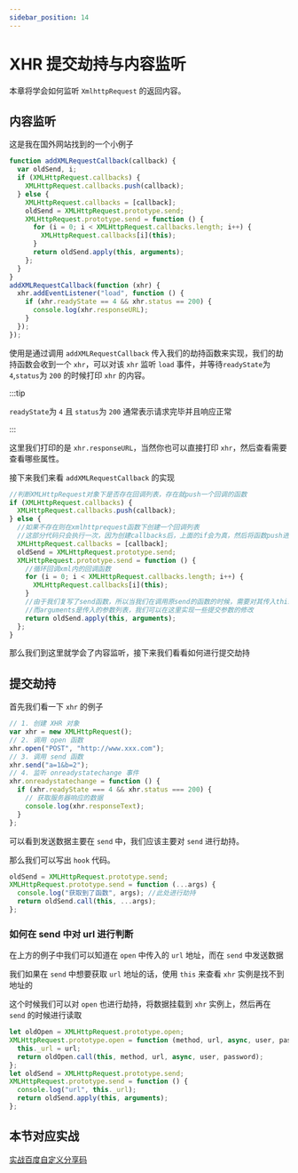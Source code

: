 ```yaml
---
sidebar_position: 14
---
```


# XHR 提交劫持与内容监听

本章将学会如何监听 `XmlhttpRequest` 的返回内容。

## 内容监听

这是我在国外网站找到的一个小例子

```js
function addXMLRequestCallback(callback) {
  var oldSend, i;
  if (XMLHttpRequest.callbacks) {
    XMLHttpRequest.callbacks.push(callback);
  } else {
    XMLHttpRequest.callbacks = [callback];
    oldSend = XMLHttpRequest.prototype.send;
    XMLHttpRequest.prototype.send = function () {
      for (i = 0; i < XMLHttpRequest.callbacks.length; i++) {
        XMLHttpRequest.callbacks[i](this);
      }
      return oldSend.apply(this, arguments);
    };
  }
}
addXMLRequestCallback(function (xhr) {
  xhr.addEventListener("load", function () {
    if (xhr.readyState == 4 && xhr.status == 200) {
      console.log(xhr.responseURL);
    }
  });
});
```

使用是通过调用 `addXMLRequestCallback` 传入我们的劫持函数来实现，我们的劫持函数会收到一个 `xhr`，可以对该 `xhr` 监听 `load` 事件，并等待`readyState`为 `4`,`status`为 `200` 的时候打印 `xhr` 的内容。

:::tip

`readyState`为 `4` 且 `status`为 `200` 通常表示请求完毕并且响应正常

:::

这里我们打印的是 `xhr.responseURL`，当然你也可以直接打印 `xhr`，然后查看需要查看哪些属性。

接下来我们来看 `addXMLRequestCallback` 的实现

```js
//判断XMLHttpRequest对象下是否存在回调列表，存在就push一个回调的函数
if (XMLHttpRequest.callbacks) {
  XMLHttpRequest.callbacks.push(callback);
} else {
  //如果不存在则在xmlhttprequest函数下创建一个回调列表
  //这部分代码只会执行一次，因为创建callbacks后，上面的if会为真，然后将函数push进callbacks。
  XMLHttpRequest.callbacks = [callback];
  oldSend = XMLHttpRequest.prototype.send;
  XMLHttpRequest.prototype.send = function () {
    //循环回调xml内的回调函数
    for (i = 0; i < XMLHttpRequest.callbacks.length; i++) {
      XMLHttpRequest.callbacks[i](this);
    }
    //由于我们复写了send函数，所以当我们在调用原send的函数的时候，需要对其传入this引用
    //而arguments是传入的参数列表，我们可以在这里实现一些提交参数的修改
    return oldSend.apply(this, arguments);
  };
}
```

那么我们到这里就学会了内容监听，接下来我们看看如何进行提交劫持

## 提交劫持

首先我们看一下 `xhr` 的例子

```js
// 1. 创建 XHR 对象
var xhr = new XMLHttpRequest();
// 2. 调用 open 函数
xhr.open("POST", "http://www.xxx.com");
// 3. 调用 send 函数
xhr.send("a=1&b=2");
// 4. 监听 onreadystatechange 事件
xhr.onreadystatechange = function () {
  if (xhr.readyState === 4 && xhr.status === 200) {
    // 获取服务器响应的数据
    console.log(xhr.responseText);
  }
};
```

可以看到发送数据主要在 `send` 中，我们应该主要对 `send` 进行劫持。

那么我们可以写出 `hook` 代码。

```js
oldSend = XMLHttpRequest.prototype.send;
XMLHttpRequest.prototype.send = function (...args) {
  console.log("获取到了函数", args); //此处进行劫持
  return oldSend.call(this, ...args);
};
```

### 如何在 send 中对 url 进行判断

在上方的例子中我们可以知道在 `open` 中传入的 `url` 地址，而在 `send` 中发送数据

我们如果在 `send` 中想要获取 `url` 地址的话，使用 `this` 来查看 `xhr` 实例是找不到地址的

这个时候我们可以对 `open` 也进行劫持，将数据挂载到 `xhr` 实例上，然后再在 `send` 的时候进行读取

```js
let oldOpen = XMLHttpRequest.prototype.open;
XMLHttpRequest.prototype.open = function (method, url, async, user, password) {
  this._url = url;
  return oldOpen.call(this, method, url, async, user, password);
};
let oldSend = XMLHttpRequest.prototype.send;
XMLHttpRequest.prototype.send = function () {
  console.log("url", this._url);
  return oldSend.apply(this, arguments);
};
```

## 本节对应实战

[实战百度自定义分享码](/油猴教程/实战篇/实战百度自定义分享码/)